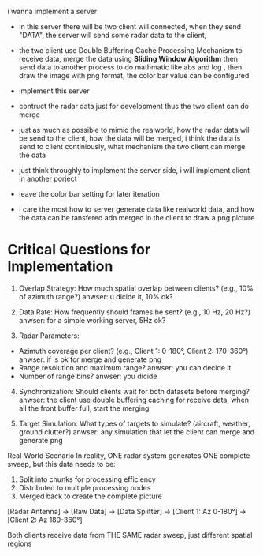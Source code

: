 i wanna implement a server

- in this server there will be two client will connected, when they send "DATA", the server will send some radar data to the client,
- the two client use Double Buffering Cache Processing Mechanism to receive data, merge the data using **Sliding Window Algorithm** then send data to another process to do mathmatic like abs and log , then draw the image with png format, the color bar value can be configured
- implement this server
- contruct the radar data just for development thus the two client can do merge

- just as much as possible to mimic the realworld, how the radar data will be send to the client, how the data will be merged, i think the data is send to client continiously,
  what mechanism the two client can merge the data
- just think throughly to implement the server side, i will implement client in another porject
- leave the color bar setting for later iteration
- i care the most how to server generate data like realworld data, and how the data can be tansfered adn merged in the client to draw a png picture

# Critical Questions for Implementation

1. Overlap Strategy: How much spatial overlap between clients? (e.g., 10% of azimuth range?)
   anwser: u dicide it, 10% ok?

2. Data Rate: How frequently should frames be sent? (e.g., 10 Hz, 20 Hz?)
   anwser: for a simple working server, 5Hz ok?

3. Radar Parameters:

- Azimuth coverage per client? (e.g., Client 1: 0-180°, Client 2: 170-360°)
  anwser: if is ok for merge and generate png
- Range resolution and maximum range?
  anwser: you can decide it
- Number of range bins?
  anwser: you dicide

4. Synchronization: Should clients wait for both datasets before merging?
   anwser: the client use double buffering caching for receive data, when all the front buffer full, start the merging

5. Target Simulation: What types of targets to simulate? (aircraft, weather, ground clutter?)
   anwser: any simulation that let the client can merge and generate png

Real-World Scenario
In reality, ONE radar system generates ONE complete sweep, but this data needs to be:

1. Split into chunks for processing efficiency
2. Distributed to multiple processing nodes
3. Merged back to create the complete picture

[Radar Antenna] → [Raw Data] → [Data Splitter] → [Client 1: Az 0-180°]
                                              → [Client 2: Az 180-360°]
                                              
Both clients receive data from THE SAME radar sweep, just different spatial regions
